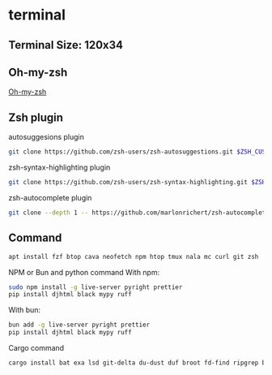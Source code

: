 # terminal
## Terminal Size: 120x34

## Oh-my-zsh

[Oh-my-zsh](https://ohmyz.sh/)

## Zsh plugin

autosuggesions plugin

```bash
git clone https://github.com/zsh-users/zsh-autosuggestions.git $ZSH_CUSTOM/plugins/zsh-autosuggestions
```

zsh-syntax-highlighting plugin

```bash
git clone https://github.com/zsh-users/zsh-syntax-highlighting.git $ZSH_CUSTOM/plugins/zsh-syntax-highlighting
```

zsh-autocomplete plugin

```bash
git clone --depth 1 -- https://github.com/marlonrichert/zsh-autocomplete.git $ZSH_CUSTOM/plugins/zsh-autocomplete
```

## Command

```bash
apt install fzf btop cava neofetch npm htop tmux nala mc curl git zsh
```

NPM or Bun and python command
With npm:

```bash
sudo npm install -g live-server pyright prettier
pip install djhtml black mypy ruff
```

With bun:

```bash
bun add -g live-server pyright prettier
pip install djhtml black mypy ruff
```

Cargo command

```bash
cargo install bat exa lsd git-delta du-dust duf broot fd-find ripgrep bottom gping zoxide
```
